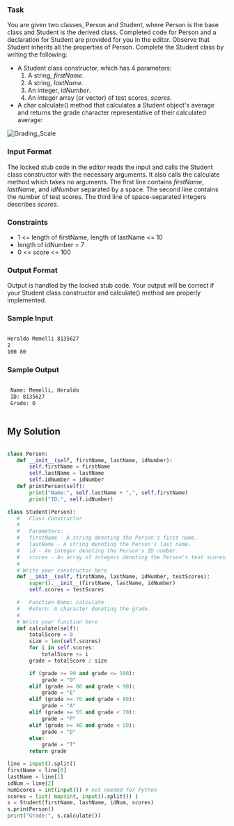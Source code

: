 ### Task
You are given two classes, Person and Student, where Person is the base class and Student is the derived class. Completed code for Person and a declaration for Student are provided for you in the editor. Observe that Student inherits all the properties of Person.
Complete the Student class by writing the following:
- A Student class constructor, which has 4 parameters:
    1. A string, _firstName_.
    2. A string, _lastName_.
    3. An integer, _idNumber_.
    4. An integer array (or vector) of test scores, _scores_.
- A char calculate() method that calculates a Student object's average and returns the grade character representative of their calculated average:

![Grading_Scale](https://s3.amazonaws.com/hr-challenge-images/17165/1458142706-3073bc9143-Grading.png)


### Input Format

The locked stub code in the editor reads the input and calls the Student class constructor with the necessary arguments. It also calls the calculate method which takes no arguments.
The first line contains _firstName_, _lastName_, and _idNumber_ separated by a space. The second line contains the number of test scores. The third line of space-separated integers describes _scores_.

### Constraints

- 1 <= length of firstName, length of lastName <= 10
- length of idNumber = 7
- 0 <= score <= 100

### Output Format
Output is handled by the locked stub code. Your output will be correct if your Student class constructor and calculate() method are properly implemented.


### Sample Input

```txt

Heraldo Memelli 8135627
2
100 80

```

### Sample Output

```txt

 Name: Memelli, Heraldo
 ID: 8135627
 Grade: O
 
 ```
 
 ## My Solution
 
 ```py
 
 class Person:
	def __init__(self, firstName, lastName, idNumber):
		self.firstName = firstName
		self.lastName = lastName
		self.idNumber = idNumber
	def printPerson(self):
		print("Name:", self.lastName + ",", self.firstName)
		print("ID:", self.idNumber)

class Student(Person):
    #   Class Constructor
    #   
    #   Parameters:
    #   firstName - A string denoting the Person's first name.
    #   lastName - A string denoting the Person's last name.
    #   id - An integer denoting the Person's ID number.
    #   scores - An array of integers denoting the Person's test scores.
    #
    # Write your constructor here
    def __init__(self, firstName, lastName, idNumber, testScores):
        super().__init__(firstName, lastName, idNumber)
        self.scores = testScores

    #   Function Name: calculate
    #   Return: A character denoting the grade.
    #
    # Write your function here
    def calculate(self):
        totalScore = 0
        size = len(self.scores)
        for i in self.scores:
            totalScore += i
        grade = totalScore / size

        if (grade >= 90 and grade <= 100):
            grade = "O"
        elif (grade >= 80 and grade < 90):
            grade = "E"
        elif (grade >= 70 and grade < 80):
            grade = "A"
        elif (grade >= 55 and grade < 70):
            grade = "P"
        elif (grade >= 40 and grade < 50):
            grade = "D"
        else:
            grade = "T"
        return grade

line = input().split()
firstName = line[0]
lastName = line[1]
idNum = line[2]
numScores = int(input()) # not needed for Python
scores = list( map(int, input().split()) )
s = Student(firstName, lastName, idNum, scores)
s.printPerson()
print("Grade:", s.calculate())
 
 
 ```
